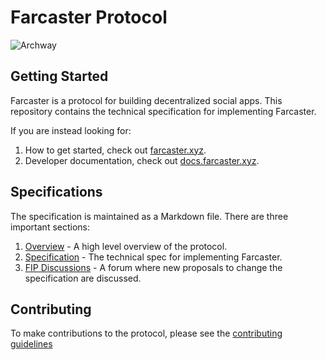 # Farcaster Protocol

![Archway](/images/arch512.png)

## Getting Started

Farcaster is a protocol for building decentralized social apps. This repository contains the technical specification for implementing Farcaster. 

If you are instead looking for: 

1. How to get started, check out [farcaster.xyz](https://www.farcaster.xyz).
2. Developer documentation, check out [docs.farcaster.xyz](https://docs.farcaster.xyz).

## Specifications

The specification is maintained as a Markdown file. There are three important sections:

1. [Overview](/hub/README.md) - A high level overview of the protocol.
2. [Specification](/hub/README.md) - The technical spec for implementing Farcaster.
3. [FIP Discussions](https://github.com/farcasterxyz/protocol/discussionsd) - A forum where new proposals to change the specification are discussed.

## Contributing

To make contributions to the protocol, please see the [contributing guidelines](CONTRIBUTING.md)
